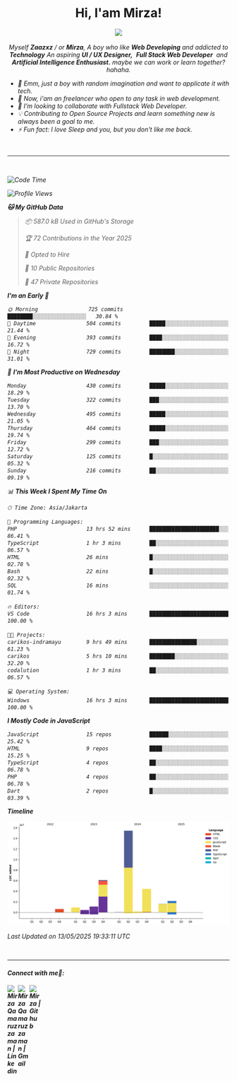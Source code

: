 <h1 align="center">Hi, I'am Mirza!</h1>
<p align="center">
  <a href="https://github.com/Ratheshan03/readme-typing-svg"><img src="https://readme-typing-svg.herokuapp.com?lines=UI+/+UX+Designer;Full+Stack+Web+Developer;IT+Enthusiast;Artificial+Intelligence+Addicted;&center=true&width=500&height=50"></a>
</p>

<p align="center">
  <em>
    Myself <b>Zaazxz</b> / or <b>Mirza</b>, A boy who like <b>Web Developing</b> and addicted to <b>Technology</b>
    An aspiring <b>UI / UX Designer,</b>&nbsp; <b>Full Stack Web Developer</b>&nbsp; and <b> Artificial Intelligence Enthusiast.</b> maybe we can work or learn together? hahaha.
  <br>
</p>

- 🧞 Emm, just a boy with random imagination and want to applicate it with tech.
- 🔭 Now, i'am an freelancer who open to any task in web development.
- 👯 I’m looking to collaborate with Fullstack Web Developer.
- 💡 Contributing to Open Source Projects and learn something new is always been a goal to me.
- ⚡ Fun fact: I love Sleep and you, but you don't like me back.
<br>

---

<br>

<!--START_SECTION:waka-->
![Code Time](http://img.shields.io/badge/Code%20Time-804%20hrs%2028%20mins-blue)

![Profile Views](http://img.shields.io/badge/Profile%20Views-0-blue)

**🐱 My GitHub Data** 

> 📦 587.0 kB Used in GitHub's Storage 
 > 
> 🏆 72 Contributions in the Year 2025
 > 
> 💼 Opted to Hire
 > 
> 📜 10 Public Repositories 
 > 
> 🔑 47 Private Repositories 
 > 
**I'm an Early 🐤** 

```text
🌞 Morning                725 commits         ████████░░░░░░░░░░░░░░░░░   30.84 % 
🌆 Daytime                504 commits         █████░░░░░░░░░░░░░░░░░░░░   21.44 % 
🌃 Evening                393 commits         ████░░░░░░░░░░░░░░░░░░░░░   16.72 % 
🌙 Night                  729 commits         ████████░░░░░░░░░░░░░░░░░   31.01 % 
```
📅 **I'm Most Productive on Wednesday** 

```text
Monday                   430 commits         █████░░░░░░░░░░░░░░░░░░░░   18.29 % 
Tuesday                  322 commits         ███░░░░░░░░░░░░░░░░░░░░░░   13.70 % 
Wednesday                495 commits         █████░░░░░░░░░░░░░░░░░░░░   21.05 % 
Thursday                 464 commits         █████░░░░░░░░░░░░░░░░░░░░   19.74 % 
Friday                   299 commits         ███░░░░░░░░░░░░░░░░░░░░░░   12.72 % 
Saturday                 125 commits         █░░░░░░░░░░░░░░░░░░░░░░░░   05.32 % 
Sunday                   216 commits         ██░░░░░░░░░░░░░░░░░░░░░░░   09.19 % 
```


📊 **This Week I Spent My Time On** 

```text
🕑︎ Time Zone: Asia/Jakarta

💬 Programming Languages: 
PHP                      13 hrs 52 mins      ██████████████████████░░░   86.41 % 
TypeScript               1 hr 3 mins         ██░░░░░░░░░░░░░░░░░░░░░░░   06.57 % 
HTML                     26 mins             █░░░░░░░░░░░░░░░░░░░░░░░░   02.78 % 
Bash                     22 mins             █░░░░░░░░░░░░░░░░░░░░░░░░   02.32 % 
SQL                      16 mins             ░░░░░░░░░░░░░░░░░░░░░░░░░   01.74 % 

🔥 Editors: 
VS Code                  16 hrs 3 mins       █████████████████████████   100.00 % 

🐱‍💻 Projects: 
carikos-indramayu        9 hrs 49 mins       ███████████████░░░░░░░░░░   61.23 % 
carikos                  5 hrs 10 mins       ████████░░░░░░░░░░░░░░░░░   32.20 % 
codalution               1 hr 3 mins         ██░░░░░░░░░░░░░░░░░░░░░░░   06.57 % 

💻 Operating System: 
Windows                  16 hrs 3 mins       █████████████████████████   100.00 % 
```

**I Mostly Code in JavaScript** 

```text
JavaScript               15 repos            ██████░░░░░░░░░░░░░░░░░░░   25.42 % 
HTML                     9 repos             ████░░░░░░░░░░░░░░░░░░░░░   15.25 % 
TypeScript               4 repos             ██░░░░░░░░░░░░░░░░░░░░░░░   06.78 % 
PHP                      4 repos             ██░░░░░░░░░░░░░░░░░░░░░░░   06.78 % 
Dart                     2 repos             █░░░░░░░░░░░░░░░░░░░░░░░░   03.39 % 
```



**Timeline**

![Lines of Code chart](https://raw.githubusercontent.com/zaazxz/zaazxz/main/assets/bar_graph.png)


 Last Updated on 13/05/2025 19:33:11 UTC
<!--END_SECTION:waka-->

<br>

---

<h4> Connect with me🤝: <h4>
  </hr>
  <a href="https://www.linkedin.com/in/mirzaqamaruzzaman18/">
   <img align="left" alt=" Mirza Qamaruzzaman | Linkedin" width="24px" src="https://www.vectorlogo.zone/logos/linkedin/linkedin-icon.svg" />
  </a>
  <a href="mailto:mirzaqamaruzzaman18@gmail.com">
    <img align="left" alt=" Mirza Qamaruzzaman | Gmail" width="26px" src="https://www.vectorlogo.zone/logos/gmail/gmail-icon.svg" />
  </a>
   <a href="https://github.com/zaazxz">
    <img align="left" alt=" Mirza | Github" width="26px" src="https://www.vectorlogo.zone/logos/github/github-tile.svg" />
  </a>
  <br>
